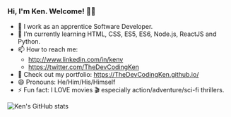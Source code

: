### Hi, I'm Ken. Welcome! 👋🏾

- 🔭 I work as an apprentice Software Developer.
- 🌱 I’m currently learning HTML, CSS, ES5, ES6, Node.js, ReactJS and Python. 
- 📫 How to reach me:
  * http://www.linkedin.com/in/kenv
  * https://twitter.com/TheDevCodingKen
- 👀 Check out my portfolio: https://TheDevCodingKen.github.io/  
- 😄 Pronouns: He/Him/His/Himself
- ⚡ Fun fact: I LOVE movies 🎬 especially action/adventure/sci-fi thrillers.

![Ken's GitHub stats](https://github-readme-stats.vercel.app/api?username=TheDevCodingKen&theme=algolia&show_icons=true)

